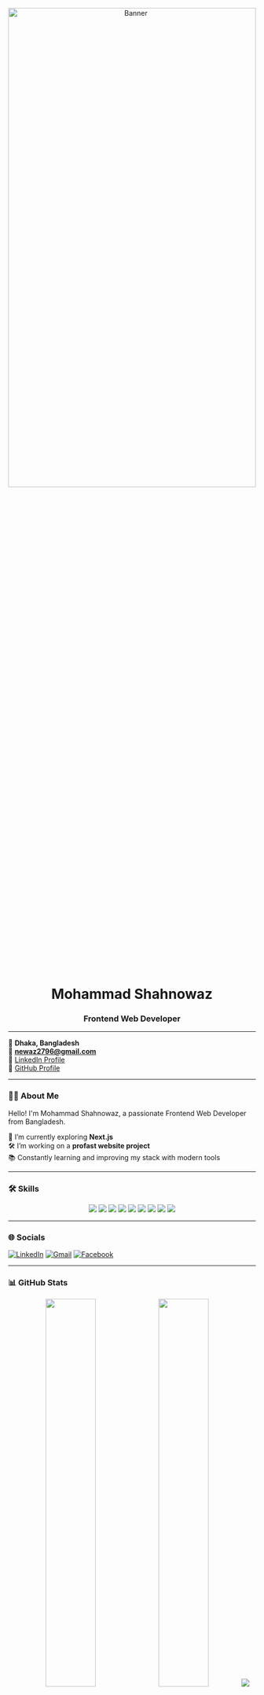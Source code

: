 <!-- Banner Image -->
<p align="center">
  <img src="https://i.ibb.co/zTpw6Hjb/Whats-App-Image-2025-06-25-at-12-22-52-PM.jpg" alt="Banner" width="100%" height="50%" />
</p>

<h1 align="center">Mohammad Shahnowaz</h1>
<h3 align="center">Frontend Web Developer</h3>

---

📍 **Dhaka, Bangladesh**  
📧 **[newaz2796@gmail.com](mailto:newaz2796@gmail.com)**  
🔗 [LinkedIn Profile](https://www.linkedin.com/in/mohammad-newaz-b44113370/)  
🔗 [GitHub Profile](https://github.com/newaz2580)

---

### 👨‍💻 About Me

Hello! I'm Mohammad Shahnowaz, a passionate Frontend Web Developer from Bangladesh.

🌱 I’m currently exploring **Next.js**  
🛠️ I’m working on a **profast website project**  
📚 Constantly learning and improving my stack with modern tools

---

### 🛠️ Skills

<p align="center">
  <img src="https://img.shields.io/badge/HTML5-E34F26?style=for-the-badge&logo=html5" />
  <img src="https://img.shields.io/badge/CSS3-1572B6?style=for-the-badge&logo=css3" />
  <img src="https://img.shields.io/badge/TailwindCSS-06B6D4?style=for-the-badge&logo=tailwindcss" />
  <img src="https://img.shields.io/badge/React-20232A?style=for-the-badge&logo=react" />
  <img src="https://img.shields.io/badge/Firebase-FFCA28?style=for-the-badge&logo=firebase" />
  <img src="https://img.shields.io/badge/Node.js-339933?style=for-the-badge&logo=node-dot-js" />
  <img src="https://img.shields.io/badge/Express-000000?style=for-the-badge&logo=express" />
  <img src="https://img.shields.io/badge/MongoDB-47A248?style=for-the-badge&logo=mongodb" />
  <img src="https://img.shields.io/badge/Git-F05032?style=for-the-badge&logo=git" />
</p>

---

### 🌐 Socials

[![LinkedIn](https://img.shields.io/badge/LinkedIn-0A66C2?style=flat&logo=linkedin&logoColor=white)](https://www.linkedin.com/in/mohammad-newaz-b44113370/)
[![Gmail](https://img.shields.io/badge/Gmail-D14836?style=flat&logo=gmail&logoColor=white)](mailto:newaz2796@gmail.com)
[![Facebook](https://img.shields.io/badge/Facebook-1877F2?style=flat&logo=facebook&logoColor=white)](https://www.facebook.com/)

---

### 📊 GitHub Stats

<p align="center">
  <img src="https://github-readme-stats.vercel.app/api?username=newaz2580&show_icons=true&theme=radical" width="45%" />
  <img src="https://github-readme-stats.vercel.app/api/top-langs/?username=newaz2580&layout=compact&theme=radical" width="45%" />
  <img src="https://github-readme-streak-stats.herokuapp.com/?user=newaz2580&theme=radical" />
</p>

---

### 📌 Pinned Projects

Manually pin your top 3 repositories on your GitHub profile page.

Recommended:
- `react-blog-app`
- `task-manager-api`
- `portfolio`

Each should include:
- Project overview
- Tech stack
- Live link (if available)
- Screenshot
- How to run guide

---

_Thanks for visiting my profile! Feel free to connect and collaborate 🤝_
